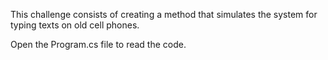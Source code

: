 This challenge consists of creating a method that simulates the system for typing texts on old cell phones. 

Open the Program.cs file to read the code.






